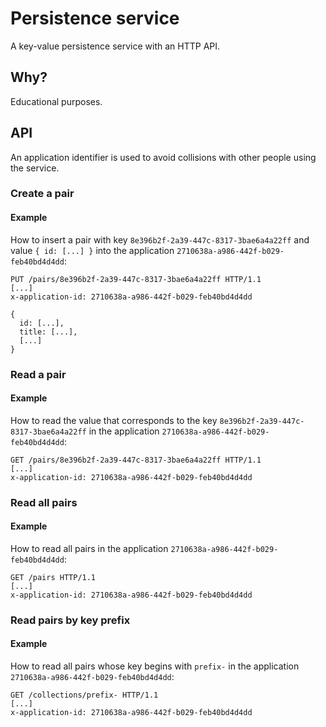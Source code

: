 # Persistence service

A key-value persistence service with an HTTP API.

## Why?

Educational purposes.

## API

An application identifier is used to avoid collisions with other people using the service.

### Create a pair

#### Example

How to insert a pair with key `8e396b2f-2a39-447c-8317-3bae6a4a22ff` and value `{ id: [...] }` into the application `2710638a-a986-442f-b029-feb40bd4d4dd`:

```
PUT /pairs/8e396b2f-2a39-447c-8317-3bae6a4a22ff HTTP/1.1
[...]
x-application-id: 2710638a-a986-442f-b029-feb40bd4d4dd

{
  id: [...],
  title: [...],
  [...]
}
```

### Read a pair

#### Example

How to read the value that corresponds to the key `8e396b2f-2a39-447c-8317-3bae6a4a22ff` in the application `2710638a-a986-442f-b029-feb40bd4d4dd`:

```
GET /pairs/8e396b2f-2a39-447c-8317-3bae6a4a22ff HTTP/1.1
[...]
x-application-id: 2710638a-a986-442f-b029-feb40bd4d4dd
```

### Read all pairs

#### Example

How to read all pairs in the application `2710638a-a986-442f-b029-feb40bd4d4dd`:

```
GET /pairs HTTP/1.1
[...]
x-application-id: 2710638a-a986-442f-b029-feb40bd4d4dd
```

### Read pairs by key prefix

#### Example

How to read all pairs whose key begins with `prefix-` in the application `2710638a-a986-442f-b029-feb40bd4d4dd`:

```
GET /collections/prefix- HTTP/1.1
[...]
x-application-id: 2710638a-a986-442f-b029-feb40bd4d4dd
```
